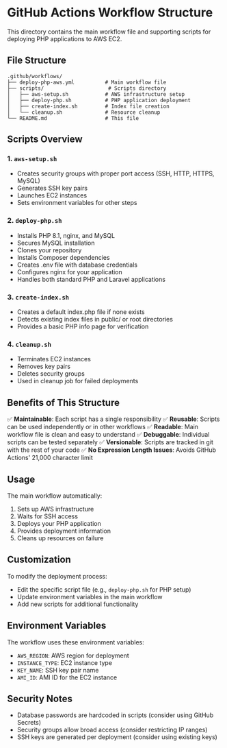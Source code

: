 # GitHub Actions Workflow Structure

This directory contains the main workflow file and supporting scripts for deploying PHP applications to AWS EC2.

## File Structure

```
.github/workflows/
├── deploy-php-aws.yml          # Main workflow file
├── scripts/                     # Scripts directory
│   ├── aws-setup.sh            # AWS infrastructure setup
│   ├── deploy-php.sh           # PHP application deployment
│   ├── create-index.sh         # Index file creation
│   └── cleanup.sh              # Resource cleanup
└── README.md                   # This file
```

## Scripts Overview

### 1. `aws-setup.sh`
- Creates security groups with proper port access (SSH, HTTP, HTTPS, MySQL)
- Generates SSH key pairs
- Launches EC2 instances
- Sets environment variables for other steps

### 2. `deploy-php.sh`
- Installs PHP 8.1, nginx, and MySQL
- Secures MySQL installation
- Clones your repository
- Installs Composer dependencies
- Creates .env file with database credentials
- Configures nginx for your application
- Handles both standard PHP and Laravel applications

### 3. `create-index.sh`
- Creates a default index.php file if none exists
- Detects existing index files in public/ or root directories
- Provides a basic PHP info page for verification

### 4. `cleanup.sh`
- Terminates EC2 instances
- Removes key pairs
- Deletes security groups
- Used in cleanup job for failed deployments

## Benefits of This Structure

✅ **Maintainable**: Each script has a single responsibility
✅ **Reusable**: Scripts can be used independently or in other workflows
✅ **Readable**: Main workflow file is clean and easy to understand
✅ **Debuggable**: Individual scripts can be tested separately
✅ **Versionable**: Scripts are tracked in git with the rest of your code
✅ **No Expression Length Issues**: Avoids GitHub Actions' 21,000 character limit

## Usage

The main workflow automatically:
1. Sets up AWS infrastructure
2. Waits for SSH access
3. Deploys your PHP application
4. Provides deployment information
5. Cleans up resources on failure

## Customization

To modify the deployment process:
- Edit the specific script file (e.g., `deploy-php.sh` for PHP setup)
- Update environment variables in the main workflow
- Add new scripts for additional functionality

## Environment Variables

The workflow uses these environment variables:
- `AWS_REGION`: AWS region for deployment
- `INSTANCE_TYPE`: EC2 instance type
- `KEY_NAME`: SSH key pair name
- `AMI_ID`: AMI ID for the EC2 instance

## Security Notes

- Database passwords are hardcoded in scripts (consider using GitHub Secrets)
- Security groups allow broad access (consider restricting IP ranges)
- SSH keys are generated per deployment (consider using existing keys)
